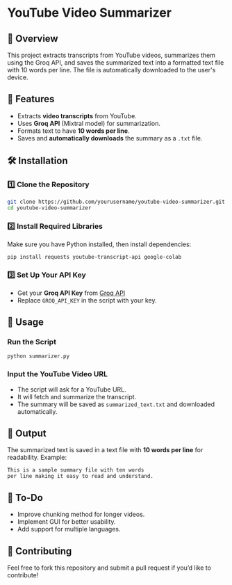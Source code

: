 # YouTube Video Summarizer

## 📌 Overview
This project extracts transcripts from YouTube videos, summarizes them using the Groq API, and saves the summarized text into a formatted text file with 10 words per line. The file is automatically downloaded to the user's device.

## 🚀 Features
- Extracts **video transcripts** from YouTube.
- Uses **Groq API** (Mixtral model) for summarization.
- Formats text to have **10 words per line**.
- Saves and **automatically downloads** the summary as a `.txt` file.

## 🛠️ Installation

### 1️⃣ Clone the Repository
```bash
git clone https://github.com/yourusername/youtube-video-summarizer.git
cd youtube-video-summarizer
```

### 2️⃣ Install Required Libraries
Make sure you have Python installed, then install dependencies:
```bash
pip install requests youtube-transcript-api google-colab
```

### 3️⃣ Set Up Your API Key
- Get your **Groq API Key** from [Groq API](https://console.groq.com/)
- Replace `GROQ_API_KEY` in the script with your key.

## 🎯 Usage

### Run the Script
```bash
python summarizer.py
```

### Input the YouTube Video URL
- The script will ask for a YouTube URL.
- It will fetch and summarize the transcript.
- The summary will be saved as `summarized_text.txt` and downloaded automatically.

## 📁 Output
The summarized text is saved in a text file with **10 words per line** for readability. Example:
```
This is a sample summary file with ten words
per line making it easy to read and understand.
```

## 📝 To-Do
- Improve chunking method for longer videos.
- Implement GUI for better usability.
- Add support for multiple languages.

## 🤝 Contributing
Feel free to fork this repository and submit a pull request if you’d like to contribute!



